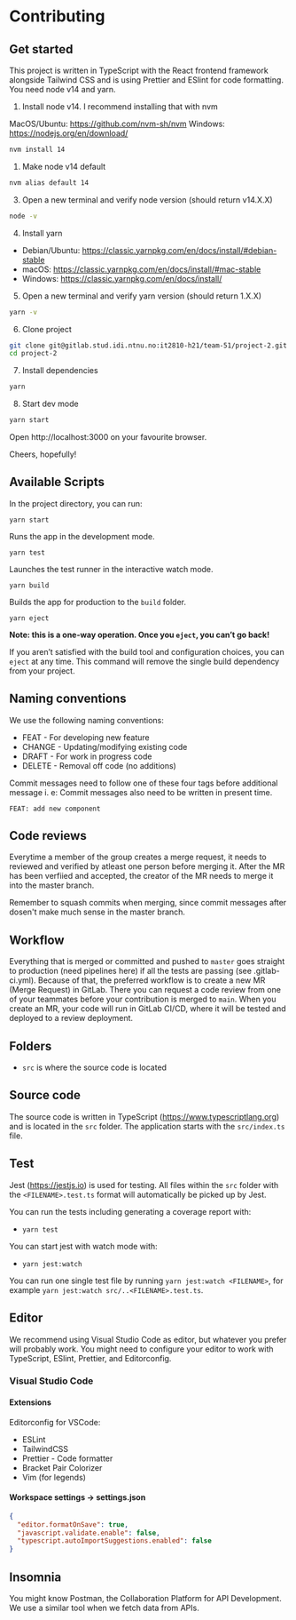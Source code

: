 # Contributing

## Get started

This project is written in TypeScript with the React frontend framework alongside Tailwind CSS and is using Prettier and ESlint for code formatting. You need node v14 and yarn.

1. Install node v14. I recommend installing that with nvm

MacOS/Ubuntu: https://github.com/nvm-sh/nvm
Windows: https://nodejs.org/en/download/

```sh
nvm install 14
```

1. Make node v14 default

```sh
nvm alias default 14
```

3. Open a new terminal and verify node version (should return v14.X.X)

```sh
node -v
```

4. Install yarn

- Debian/Ubuntu: https://classic.yarnpkg.com/en/docs/install/#debian-stable
- macOS: https://classic.yarnpkg.com/en/docs/install/#mac-stable
- Windows: https://classic.yarnpkg.com/en/docs/install/

5. Open a new terminal and verify yarn version (should return 1.X.X)

```sh
yarn -v
```

6. Clone project

```sh
git clone git@gitlab.stud.idi.ntnu.no:it2810-h21/team-51/project-2.git
cd project-2
```

7. Install dependencies

```sh
yarn
```

8. Start dev mode

```sh
yarn start
```

Open http://localhost:3000 on your favourite browser.

Cheers, hopefully!

## Available Scripts

In the project directory, you can run:

`yarn start`

Runs the app in the development mode.

`yarn test`

Launches the test runner in the interactive watch mode.

`yarn build`

Builds the app for production to the `build` folder.

`yarn eject`

**Note: this is a one-way operation. Once you `eject`, you can’t go back!**

If you aren’t satisfied with the build tool and configuration choices, you can `eject` at any time. This command will remove the single build dependency from your project.

## Naming conventions

We use the following naming conventions:

- FEAT - For developing new feature
- CHANGE - Updating/modifying existing code
- DRAFT - For work in progress code
- DELETE - Removal off code (no additions)

Commit messages need to follow one of these four tags before additional message i. e:
Commit messages also need to be written in present time.

`FEAT: add new component`

## Code reviews

Everytime a member of the group creates a merge request, it needs to reviewed and verified by atleast one person before merging it.
After the MR has been verfiied and accepted, the creator of the MR needs to merge it into the master branch.

Remember to squash commits when merging, since commit messages after dosen't make much sense in the master branch.

## Workflow

Everything that is merged or committed and pushed to `master` goes straight to production (need pipelines here) if all the tests are passing (see .gitlab-ci.yml). Because of that, the preferred workflow is to create a new MR (Merge Request) in GitLab. There you can request a code review from one of your teammates before your contribution is merged to `main`. When you create an MR, your code will run in GitLab CI/CD, where it will be tested and deployed to a review deployment.

## Folders

- `src` is where the source code is located

## Source code

The source code is written in TypeScript (https://www.typescriptlang.org) and is located in the `src` folder. The application starts with the `src/index.ts` file.

## Test

Jest (https://jestjs.io) is used for testing. All files within the `src` folder with the `<FILENAME>.test.ts` format will automatically be picked up by Jest.

You can run the tests including generating a coverage report with:

- `yarn test`

You can start jest with watch mode with:

- `yarn jest:watch`

You can run one single test file by running `yarn jest:watch <FILENAME>`, for example `yarn jest:watch src/..<FILENAME>.test.ts`.

## Editor

We recommend using Visual Studio Code as editor, but whatever you prefer will probably work. You might need to configure your editor to work with TypeScript, ESlint, Prettier, and Editorconfig.

### Visual Studio Code

#### Extensions

Editorconfig for VSCode:

- ESLint
- TailwindCSS
- Prettier - Code formatter
- Bracket Pair Colorizer
- Vim (for legends)

#### Workspace settings -> settings.json

```json
{
  "editor.formatOnSave": true,
  "javascript.validate.enable": false,
  "typescript.autoImportSuggestions.enabled": false
}
```

## Insomnia

You might know Postman, the Collaboration Platform for API Development. We use a similar tool when we fetch data from APIs.

